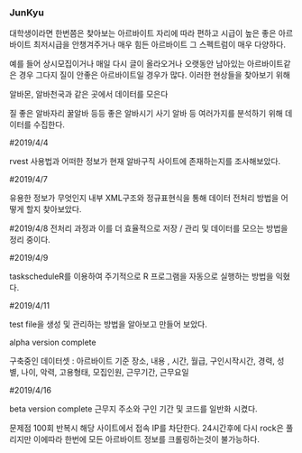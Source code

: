 ### JunKyu

대학생이라면 한번쯤은 찾아보는 아르바이트
자리에 따라 편하고 시급이 높은 좋은 아르바이트
최저시급을 안챙겨주거나 매우 힘든 아르바이트
그 스펙트럼이 매우 다양하다.

예를 들어 상시모집이거나 매일 다시 글이 올라오거나 오랫동안 남아있는 아르바이트같은 경우 그다지 질이 안좋은 아르바이트일 경우가 많다.
이러한 현상들을 찾아보기 위해

알바몬, 알바천국과 같은 곳에서 데이터를 모은다

질 좋은 알바자리 꿀알바 등등 좋은 알바시기 사기 알바 등 여러가지를 분석하기 위해 데이터를 수집한다.

#2019/4/4

rvest 사용법과 어떠한 정보가 현재 알바구직 사이트에 존재하는지를 조사해보았다.

#2019/4/7

유용한 정보가 무엇인지 내부 XML구조와 정규표현식을 통해 데이터 전처리 방법을 어떻게 할지 찾아보았다.

#2019/4/8
전처리 과정과 이를 더 효율적으로 저장 / 관리 및 데이터를 모으는 방법을 정리 중이다.

#2019/4/9

taskscheduleR를 이용하여 주기적으로 R 프로그램을 자동으로 실행하는 방법을 익혔다.

#2019/4/11

test file을 생성 및 관리하는 방법을 알아보고 만들어 보았다.

alpha version complete

구축중인 데이터셋 : 아르바이트 기준
장소, 내용 , 시간, 월급, 구인시작시간, 경력, 성별, 나이, 악력, 고용형태, 모집인원, 근무기간, 근무요일

#2019/4/16

beta version complete
근무지 주소와 구인 기간 및 코드를 일반화 시켰다.

문제점
100회 반복시 해당 사이트에서 접속 IP를 차단한다. 24시간후에 다시 rock은 풀리지만 이에따라 한번에 모든 아르바이트 정보를 크롤링하는것이 불가능하다.
